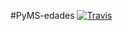 #PyMS-edades
[![Travis](https://travis-ci.org/LeonQuezada/PyMS-edades.svg)](https://travis-ci.org/LeonQuezada/PyMS-edades.svg)
